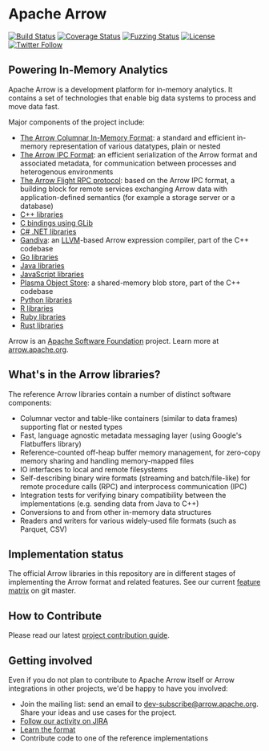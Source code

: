 <!---
  Licensed to the Apache Software Foundation (ASF) under one
  or more contributor license agreements.  See the NOTICE file
  distributed with this work for additional information
  regarding copyright ownership.  The ASF licenses this file
  to you under the Apache License, Version 2.0 (the
  "License"); you may not use this file except in compliance
  with the License.  You may obtain a copy of the License at

    http://www.apache.org/licenses/LICENSE-2.0

  Unless required by applicable law or agreed to in writing,
  software distributed under the License is distributed on an
  "AS IS" BASIS, WITHOUT WARRANTIES OR CONDITIONS OF ANY
  KIND, either express or implied.  See the License for the
  specific language governing permissions and limitations
  under the License.
-->

# Apache Arrow

[![Build Status](https://ci.appveyor.com/api/projects/status/github/apache/arrow/branch/master?svg=true)](https://ci.appveyor.com/project/ApacheSoftwareFoundation/arrow/branch/master)
[![Coverage Status](https://codecov.io/gh/apache/arrow/branch/master/graph/badge.svg)](https://codecov.io/gh/apache/arrow?branch=master)
[![Fuzzing Status](https://oss-fuzz-build-logs.storage.googleapis.com/badges/arrow.svg)](https://bugs.chromium.org/p/oss-fuzz/issues/list?sort=-opened&can=1&q=proj:arrow)
[![License](http://img.shields.io/:license-Apache%202-blue.svg)](https://github.com/apache/arrow/blob/master/LICENSE.txt)
[![Twitter Follow](https://img.shields.io/twitter/follow/apachearrow.svg?style=social&label=Follow)](https://twitter.com/apachearrow)

## Powering In-Memory Analytics

Apache Arrow is a development platform for in-memory analytics. It contains a
set of technologies that enable big data systems to process and move data fast.

Major components of the project include:

 - [The Arrow Columnar In-Memory Format](https://github.com/apache/arrow/tree/master/format):
   a standard and efficient in-memory representation of various datatypes, plain or nested
 - [The Arrow IPC Format](https://github.com/apache/arrow/tree/master/format):
   an efficient serialization of the Arrow format and associated metadata,
   for communication between processes and heterogenous environments
 - [The Arrow Flight RPC protocol](https://github.com/apache/arrow/tree/master/format/Flight.proto):
   based on the Arrow IPC format, a building block for remote services exchanging
   Arrow data with application-defined semantics (for example a storage server or a database)
 - [C++ libraries](https://github.com/apache/arrow/tree/master/cpp)
 - [C bindings using GLib](https://github.com/apache/arrow/tree/master/c_glib)
 - [C# .NET libraries](https://github.com/apache/arrow/tree/master/csharp)
 - [Gandiva](https://github.com/apache/arrow/tree/master/cpp/src/gandiva):
   an [LLVM](https://llvm.org)-based Arrow expression compiler, part of the C++ codebase
 - [Go libraries](https://github.com/apache/arrow/tree/master/go)
 - [Java libraries](https://github.com/apache/arrow/tree/master/java)
 - [JavaScript libraries](https://github.com/apache/arrow/tree/master/js)
 - [Plasma Object Store](https://github.com/apache/arrow/tree/master/cpp/src/plasma):
   a shared-memory blob store, part of the C++ codebase
 - [Python libraries](https://github.com/apache/arrow/tree/master/python)
 - [R libraries](https://github.com/apache/arrow/tree/master/r)
 - [Ruby libraries](https://github.com/apache/arrow/tree/master/ruby)
 - [Rust libraries](https://github.com/apache/arrow/tree/master/rust)

Arrow is an [Apache Software Foundation](https://www.apache.org) project. Learn more at
[arrow.apache.org](https://arrow.apache.org).

## What's in the Arrow libraries?

The reference Arrow libraries contain a number of distinct software components:

- Columnar vector and table-like containers (similar to data frames) supporting
  flat or nested types
- Fast, language agnostic metadata messaging layer (using Google's Flatbuffers
  library)
- Reference-counted off-heap buffer memory management, for zero-copy memory
  sharing and handling memory-mapped files
- IO interfaces to local and remote filesystems
- Self-describing binary wire formats (streaming and batch/file-like) for
  remote procedure calls (RPC) and interprocess communication (IPC)
- Integration tests for verifying binary compatibility between the
  implementations (e.g. sending data from Java to C++)
- Conversions to and from other in-memory data structures
- Readers and writers for various widely-used file formats (such as Parquet, CSV)

## Implementation status

The official Arrow libraries in this repository are in different stages of
implementing the Arrow format and related features.  See our current
[feature matrix](https://github.com/apache/arrow/blob/master/docs/source/status.rst)
on git master.

## How to Contribute

Please read our latest [project contribution guide][5].

## Getting involved

Even if you do not plan to contribute to Apache Arrow itself or Arrow
integrations in other projects, we'd be happy to have you involved:

- Join the mailing list: send an email to
  [dev-subscribe@arrow.apache.org][1]. Share your ideas and use cases for the
  project.
- [Follow our activity on JIRA][3]
- [Learn the format][2]
- Contribute code to one of the reference implementations

[1]: mailto:dev-subscribe@arrow.apache.org
[2]: https://github.com/apache/arrow/tree/master/format
[3]: https://issues.apache.org/jira/browse/ARROW
[4]: https://github.com/apache/arrow
[5]: https://github.com/apache/arrow/blob/master/docs/source/developers/contributing.rst
